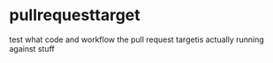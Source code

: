 # pullrequesttarget
test what code and workflow the pull request targetis actually running against
stuff
